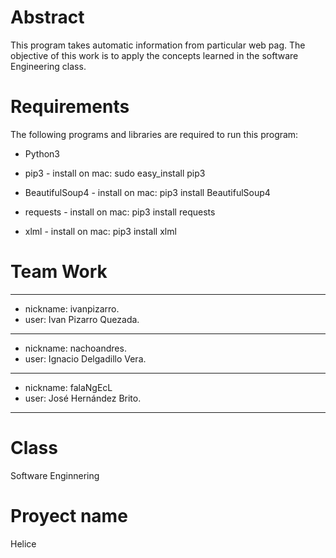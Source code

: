 # Abstract

This program takes automatic information from particular web pag.
The objective of this work is to apply the concepts learned in the software Engineering class.

# Requirements

The following programs and libraries are required to run this program:

* Python3 

* pip3 - install on mac: sudo easy_install pip3

* BeautifulSoup4 - install  on mac: pip3 install BeautifulSoup4

* requests -  install on mac: pip3 install requests

* xlml - install on mac: pip3 install xlml


# Team Work
------------------------------------
* nickname: ivanpizarro.
* user: Ivan Pizarro Quezada.
------------------------------------
* nickname: nachoandres.
* user: Ignacio Delgadillo Vera.
------------------------------------ 
* nickname: falaNgEcL
* user: José Hernández Brito.
------------------------------------
# Class

Software Enginnering

# Proyect name

Helice




